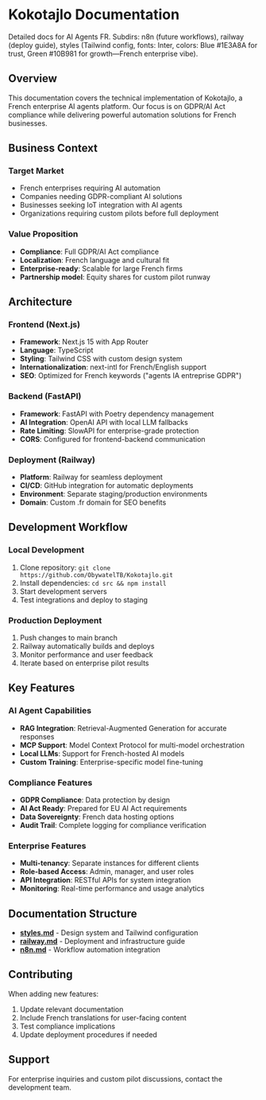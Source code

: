 # Kokotajlo Documentation

Detailed docs for AI Agents FR. Subdirs: n8n (future workflows), railway (deploy guide), styles (Tailwind config, fonts: Inter, colors: Blue #1E3A8A for trust, Green #10B981 for growth—French enterprise vibe).

## Overview

This documentation covers the technical implementation of Kokotajlo, a French enterprise AI agents platform. Our focus is on GDPR/AI Act compliance while delivering powerful automation solutions for French businesses.

## Business Context

### Target Market
- French enterprises requiring AI automation
- Companies needing GDPR-compliant AI solutions
- Businesses seeking IoT integration with AI agents
- Organizations requiring custom pilots before full deployment

### Value Proposition
- **Compliance**: Full GDPR/AI Act compliance
- **Localization**: French language and cultural fit
- **Enterprise-ready**: Scalable for large French firms
- **Partnership model**: Equity shares for custom pilot runway

## Architecture

### Frontend (Next.js)
- **Framework**: Next.js 15 with App Router
- **Language**: TypeScript
- **Styling**: Tailwind CSS with custom design system
- **Internationalization**: next-intl for French/English support
- **SEO**: Optimized for French keywords ("agents IA entreprise GDPR")

### Backend (FastAPI)
- **Framework**: FastAPI with Poetry dependency management
- **AI Integration**: OpenAI API with local LLM fallbacks
- **Rate Limiting**: SlowAPI for enterprise-grade protection
- **CORS**: Configured for frontend-backend communication

### Deployment (Railway)
- **Platform**: Railway for seamless deployment
- **CI/CD**: GitHub integration for automatic deployments
- **Environment**: Separate staging/production environments
- **Domain**: Custom .fr domain for SEO benefits

## Development Workflow

### Local Development
1. Clone repository: `git clone https://github.com/ObywatelTB/Kokotajlo.git`
2. Install dependencies: `cd src && npm install`
3. Start development servers
4. Test integrations and deploy to staging

### Production Deployment
1. Push changes to main branch
2. Railway automatically builds and deploys
3. Monitor performance and user feedback
4. Iterate based on enterprise pilot results

## Key Features

### AI Agent Capabilities
- **RAG Integration**: Retrieval-Augmented Generation for accurate responses
- **MCP Support**: Model Context Protocol for multi-model orchestration
- **Local LLMs**: Support for French-hosted AI models
- **Custom Training**: Enterprise-specific model fine-tuning

### Compliance Features
- **GDPR Compliance**: Data protection by design
- **AI Act Ready**: Prepared for EU AI Act requirements
- **Data Sovereignty**: French data hosting options
- **Audit Trail**: Complete logging for compliance verification

### Enterprise Features
- **Multi-tenancy**: Separate instances for different clients
- **Role-based Access**: Admin, manager, and user roles
- **API Integration**: RESTful APIs for system integration
- **Monitoring**: Real-time performance and usage analytics

## Documentation Structure

- [**styles.md**](./styles.md) - Design system and Tailwind configuration
- [**railway.md**](./railway.md) - Deployment and infrastructure guide
- [**n8n.md**](./n8n.md) - Workflow automation integration

## Contributing

When adding new features:
1. Update relevant documentation
2. Include French translations for user-facing content
3. Test compliance implications
4. Update deployment procedures if needed

## Support

For enterprise inquiries and custom pilot discussions, contact the development team.
